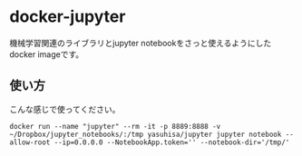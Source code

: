 # docker-jupyter
機械学習関連のライブラリとjupyter notebookをさっと使えるようにしたdocker imageです。

## 使い方
こんな感じで使ってください。

```
docker run --name "jupyter" --rm -it -p 8889:8888 -v ~/Dropbox/jupyter_notebooks/:/tmp yasuhisa/jupyter jupyter notebook --allow-root --ip=0.0.0.0 --NotebookApp.token='' --notebook-dir='/tmp/'
```
